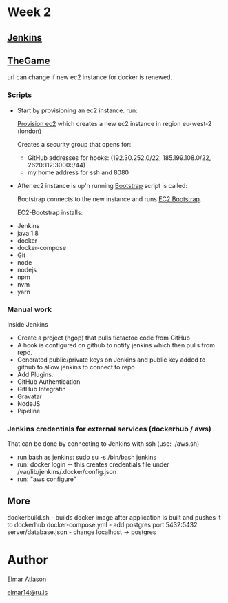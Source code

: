 # Week 2
## [Jenkins](http://ec2-35-177-96-250.eu-west-2.compute.amazonaws.com:8080)
## [TheGame](http://ec2-54-76-136-201.eu-west-1.compute.amazonaws.com:8080)
url can change if new ec2 instance for docker is renewed.

### Scripts
* Start by provisioning an ec2 instance.
run:

  [Provision ec2](provision_aws.sh) which creates a new ec2 instance in region eu-west-2 (london)

  Creates a security group that opens for:
  - GitHub addresses for hooks: (192.30.252.0/22, 185.199.108.0/22, 2620:112:3000::/44)
  - my home address for ssh and 8080

* After ec2 instance is up'n running [Bootstrap](bootstrap-jenkins.sh) script is called:

  Bootstrap connects to the new instance and runs [EC2 Bootstrap](ec2-bootstrap-jenkins.sh).

  EC2-Bootstrap installs:
- Jenkins
- java 1.8
- docker
- docker-compose
- Git
- node
- nodejs
- npm
- nvm
- yarn

### Manual work
Inside Jenkins
- Create a project (hgop) that pulls tictactoe code from GitHub
 - A hook is configured on github to notify jenkins which then pulls from repo.
 - Generated public/private keys on Jenkins and public key added to github to allow jenkins to connect to repo
- Add Plugins:
 - GitHub Authentication
 - GitHub Integratin
 - Gravatar
 - NodeJS
 - Pipeline

### Jenkins credentials for external services (dockerhub / aws)

That can be done by connecting to Jenkins with ssh (use: ./aws.sh)
- run bash as jenkins: sudo su -s /bin/bash jenkins
- run: docker login
-- this creates credentials file under /var/lib/jenkins/.docker/config.json
- run: "aws configure"

## More
dockerbuild.sh - builds docker image after application is built and pushes it to dockerhub
docker-compose.yml - add postgres port 5432:5432
server/database.json - change localhost -> postgres

# Author
[Elmar Atlason](mailto:elmar.atlason@gmail.com)

elmar14@ru.is

